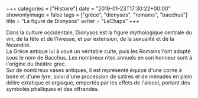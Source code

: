+++
categories = ["Histoire"]
date = "2019-01-23T17:30:22+00:00"
showonlyimage = false
tags = ["grèce", "dionysos", "romains", "bacchus"]
title = "La figure de Dionysos"
writer = "LeChaps"
+++

Dans la culture occidentale, Dionysos est la figure mythologique centrale du vin, de la fête et de l'ivresse, et par extension, de la sexualité et de la fécondité.  
La Grèce antique lui à voué un véritable culte, puis les Romains l'ont adopté sous le nom de Bacchus. Les nombreux rites annuels en son honneur sont à l'origine du théâtre grec.  
Sur de nombreux vases antiques, il est représenté équipé d'une corne à boire et d'une lyre, suivi d'une procession de satires et de ménades en plein délire extatique et orgiaque, emportés par les effets de l'alcool, portant des symboles phalliques et des offrandes.